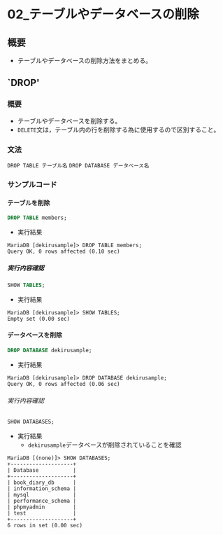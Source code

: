 02\_テーブルやデータベースの削除
===

## 概要

- テーブルやデータベースの削除方法をまとめる。

## `DROP'

### 概要

- テーブルやデータベースを削除する。
- `DELETE`文は，テーブル内の行を削除する為に使用するので区別すること。

### 文法

`DROP TABLE テーブル名`
`DROP DATABASE データベース名`

### サンプルコード

#### テーブルを削除

```SQL
DROP TABLE members;
```

- 実行結果

```
MariaDB [dekirusample]> DROP TABLE members;
Query OK, 0 rows affected (0.10 sec)
```

##### 実行内容確認

```SQL
SHOW TABLES;
```

- 実行結果

```
MariaDB [dekirusample]> SHOW TABLES;
Empty set (0.00 sec)
```

#### データベースを削除

```SQL
DROP DATABASE dekirusample;
```

- 実行結果

```
MariaDB [dekirusample]> DROP DATABASE dekirusample;
Query OK, 0 rows affected (0.06 sec)
```

###### 実行内容確認

```SQL
SHOW DATABASES;
```

- 実行結果
  - `dekirusample`データベースが削除されていることを確認

```
MariaDB [(none)]> SHOW DATABASES;
+--------------------+
| Database           |
+--------------------+
| book_diary_db      |
| information_schema |
| mysql              |
| performance_schema |
| phpmyadmin         |
| test               |
+--------------------+
6 rows in set (0.00 sec)
```
